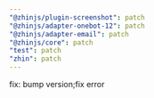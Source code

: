 ```yaml
---
"@zhinjs/plugin-screenshot": patch
"@zhinjs/adapter-onebot-12": patch
"@zhinjs/adapter-email": patch
"@zhinjs/core": patch
"test": patch
"zhin": patch
---
```


fix: bump version;fix error
